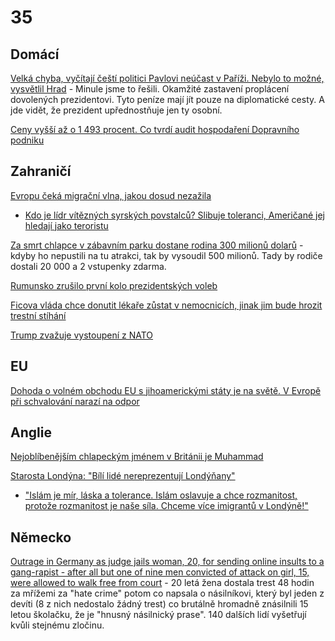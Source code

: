 # 35

## Domácí

[Velká chyba, vyčítají čeští politici Pavlovi neúčast v Paříži. Nebylo to možné, vysvětlil Hrad](https://cnn.iprima.cz/velka-chyba-mohl-si-podat-ruku-s-trumpem-cesti-politici-vycitaji-pavlovi-neucast-v-parizi-455690) - Minule jsme to řešili. Okamžité zastavení proplácení dovolených prezidentovi. Tyto peníze mají jít pouze na diplomatické cesty. A jde vidět, že prezident upřednostňuje jen ty osobní.

[Ceny vyšší až o 1 493 procent. Co tvrdí audit hospodaření Dopravního podniku](https://www.idnes.cz/zpravy/domaci/dpp-audit-hospodareni-petr-witowski-dodavatele.A241206_172704_domaci_stud)

## Zahraničí

[Evropu čeká migrační vlna, jakou dosud nezažila](https://www.novinky.cz/clanek/domaci-evropu-ceka-migracni-vlna-jakou-dosud-nezazila-40500246)
 * [Kdo je lídr vítězných syrských povstalců? Slibuje toleranci, Američané jej hledají jako teroristu](https://www.novinky.cz/clanek/zahranicni-blizky-a-stredni-vychod-kdo-je-lidr-viteznych-syrskych-povstalcu-slibuje-toleranci-americane-jej-hledaji-jako-teroristu-40500272)

[Za smrt chlapce v zábavním parku dostane rodina 300 milionů dolarů](https://www.idnes.cz/zpravy/zahranicni/soud-odskodneni-smrt-ditete-zabavni-park-florida.A241206_152051_zahranicni_herp) - kdyby ho nepustili na tu atrakci, tak by vysoudil 500 milionů. Tady by rodiče dostali 20 000 a 2 vstupenky zdarma.

[Rumunsko zrušilo první kolo prezidentských voleb](https://www.novinky.cz/clanek/zahranicni-evropa-rumunsko-zrusilo-prvni-kolo-prezidentskych-voleb-40500139)

[Ficova vláda chce donutit lékaře zůstat v nemocnicích, jinak jim bude hrozit trestní stíhání](https://www.novinky.cz/clanek/zahranicni-evropa-ficova-vlada-chce-donutit-lekare-zustat-v-nemocnicich-jinak-jim-bude-hrozit-trestni-stihani-40500243)

[Trump zvažuje vystoupení z NATO](https://www.novinky.cz/clanek/zahranicni-amerika-trump-zvazuje-vystoupeni-z-nato-40500263)

## EU

[Dohoda o volném obchodu EU s jihoamerickými státy je na světě. V Evropě při schvalování narazí na odpor](https://www.novinky.cz/clanek/zahranicni-evropa-eu-uzavrela-dohodu-se-zememi-mercosur-schvalovani-v-zemich-unie-bude-obtizne-40500154)

## Anglie

[Nejoblíbenějším chlapeckým jménem v Británii je Muhammad](https://www.novinky.cz/clanek/zahranicni-evropa-nejoblibenejsim-chlapeckym-jmenem-v-britanii-je-muhammad-40500051)

[Starosta Londýna: "Bílí lidé nereprezentují Londýňany"](https://x.com/iamyesyouareno/status/1865306577856520672)
  *  ["Islám je mír, láska a tolerance. Islám oslavuje a chce rozmanitost, protože rozmanitost je naše síla. Chceme více imigrantů v Londýně!"](https://x.com/RadioGenoa/status/1865335420407484509)

## Německo

[Outrage in Germany as judge jails woman, 20, for sending online insults to a gang-rapist - after all but one of nine men convicted of attack on girl, 15, were allowed to walk free from court](https://www.dailymail.co.uk/news/article-13568079/Germany-judge-jails-woman-insults-gang-rapist-convicted-attack-girl.html) - 20 letá žena dostala trest 48 hodin za mřížemi za "hate crime" potom co napsala o násilníkovi, který byl jeden z devíti (8 z nich nedostalo žádný trest) co brutálně hromadně znásilnili 15 letou školačku, že je "hnusný násilnický prase". 140 dalších lidí vyšetřují kvůli stejnému zločinu.
